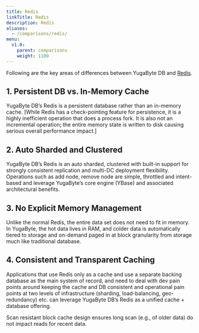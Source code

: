 ```yaml
---
title: Redis
linkTitle: Redis
description: Redis
aliases:
  - /comparisons/redis/
menu:
  v1.0:
    parent: comparisons
    weight: 1100
---
```


Following are the key areas of differences between YugaByte DB and [Redis](https://redis.io/).

## 1. Persistent DB vs. In-Memory Cache

YugaByte DB’s Redis is a persistent database rather than an in-memory cache. [While Redis has a
check-pointing feature for persistence, it is a highly inefficient operation that does a process
fork. It is also not an incremental operation; the entire memory state is written to disk causing
serious overall performance impact.]

## 2. Auto Sharded and Clustered

YugaByte DB’s Redis is an auto sharded, clustered with built-in support for strongly consistent
replication and multi-DC deployment flexibility. Operations such as add node, remove node are
simple, throttled and intent-based and leverage YugaByte’s core engine (YBase) and associated
architectural benefits.

## 3. No Explicit Memory Management

Unlike the normal Redis, the entire data set does not need to fit in memory. In YugaByte, the hot
data lives in RAM, and colder data is automatically tiered to storage and on-demand paged in at
block granularity from storage much like traditional database.


## 4. Consistent and Transparent Caching

Applications that use Redis only as a cache and use a separate backing database as the main system
of record, and need to deal with dev pain points around keeping the cache and DB consistent and
operational pain points at two levels of infrastructure (sharding, load-balancing, geo-redundancy)
etc. can leverage YugaByte DB’s Redis as a unified cache + database offering.

Scan resistant block cache design ensures long scan (e.g., of older data) do not impact reads for
recent data.
